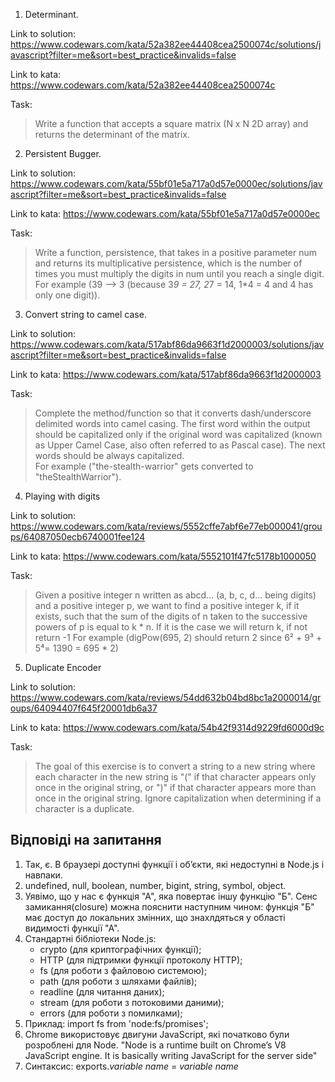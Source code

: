 1. Determinant.

Link to solution: https://www.codewars.com/kata/52a382ee44408cea2500074c/solutions/javascript?filter=me&sort=best_practice&invalids=false

Link to kata: https://www.codewars.com/kata/52a382ee44408cea2500074c

Task:
> Write a function that accepts a square matrix (N x N 2D array) and returns the determinant of the matrix.

2. Persistent Bugger.

Link to solution: https://www.codewars.com/kata/55bf01e5a717a0d57e0000ec/solutions/javascript?filter=me&sort=best_practice&invalids=false

Link to kata: https://www.codewars.com/kata/55bf01e5a717a0d57e0000ec

Task:
> Write a function, persistence, that takes in a positive parameter num and returns its multiplicative persistence, which is the number of times you must multiply the digits in num until you reach a single digit.</br>
> For example (39 --> 3 (because 3*9 = 27, 2*7 = 14, 1*4 = 4 and 4 has only one digit)).

3. Convert string to camel case.

Link to solution: https://www.codewars.com/kata/517abf86da9663f1d2000003/solutions/javascript?filter=me&sort=best_practice&invalids=false

Link to kata: https://www.codewars.com/kata/517abf86da9663f1d2000003

Task:
> Complete the method/function so that it converts dash/underscore delimited words into camel casing. The first word within the output should be capitalized only if the original word was capitalized (known as Upper Camel Case, also often referred to as Pascal case). The next words should be always capitalized.</br>
> For example ("the-stealth-warrior" gets converted to "theStealthWarrior").

4. Playing with digits

Link to solution: https://www.codewars.com/kata/reviews/5552cffe7abf6e77eb000041/groups/64087050ecb6740001fee124

Link to kata: https://www.codewars.com/kata/5552101f47fc5178b1000050

Task:
> Given a positive integer n written as abcd... (a, b, c, d... being digits) and a positive integer p, we want to find a positive integer k, if it exists, such that the sum of the digits of n taken to the successive powers of p is equal to k * n. If it is the case we will return k, if not return -1
> For example (digPow(695, 2) should return 2 since 6² + 9³ + 5⁴= 1390 = 695 * 2)

5. Duplicate Encoder

Link to solution: https://www.codewars.com/kata/reviews/54dd632b04bd8bc1a2000014/groups/64094407f645f20001db6a37

Link to kata: https://www.codewars.com/kata/54b42f9314d9229fd6000d9c

Task:
> The goal of this exercise is to convert a string to a new string where each character in the new string is "(" if that character appears only once in the original string, or ")" if that character appears more than once in the original string. Ignore capitalization when determining if a character is a duplicate.

## Відповіді на запитання
1. Так, є. В браузері доступні функції і обʼєкти, які недоступні в Node.js і навпаки.
2. undefined, null, boolean, number, bigint, string, symbol, object.
3. Уявімо, що у нас є функція "А", яка повертає іншу функцію "Б". Сенс замикання(closure) можна пояснити наступним чином: функція "Б" має доступ до локальних змінних, що знахлдяться у області видимості функції "А".
4. Стандартні бібліотеки Node.js:
    * crypto (для криптографічних функції);
    * HTTP (для підтримки функції протоколу HTTP);
    * fs (для роботи з файловою системою);
    * path (для роботи з шляхами файлів);
    * readline (для читання даних);
    * stream (для роботи з потоковими даними);
    * errors (для роботи з помилками);
5. Приклад: import fs from 'node:fs/promises';
6. Chrome використовує двигуни JavaScript, які початково були розроблені для Node. "Node is a runtime built on Chrome’s V8 JavaScript engine. It is basically writing JavaScript for the server side"
7. Синтаксис: exports.*variable name* = *variable name*
